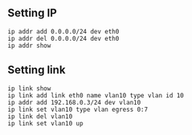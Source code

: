 ## Setting IP

    ip addr add 0.0.0.0/24 dev eth0
    ip addr del 0.0.0.0/24 dev eth0
    ip addr show

## Setting link

    ip link show
    ip link add link eth0 name vlan10 type vlan id 10
    ip addr add 192.168.0.3/24 dev vlan10
    ip link set vlan10 type vlan egress 0:7
    ip link del vlan10
    ip link set vlan10 up